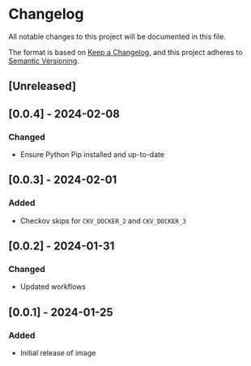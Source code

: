 <!-- markdownlint-disable MD003 MD024 -->
# Changelog

All notable changes to this project will be documented in this file.

The format is based on [Keep a Changelog](https://keepachangelog.com/en/1.0.0/),
and this project adheres to [Semantic Versioning](https://semver.org/spec/v2.0.0.html).

## [Unreleased]

## [0.0.4] - 2024-02-08

### Changed

- Ensure Python Pip installed and up-to-date

## [0.0.3] - 2024-02-01

### Added

- Checkov skips for `CKV_DOCKER_2` and `CKV_DOCKER_3`

## [0.0.2] - 2024-01-31

### Changed

- Updated workflows

## [0.0.1] - 2024-01-25

### Added

- Initial release of image
